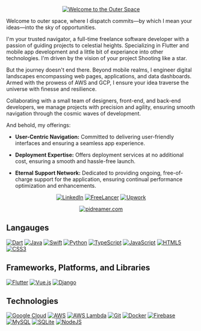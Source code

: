 <p align="center">
  <a href="#">
    <img src="https://capsule-render.vercel.app/api?type=venom&height=300&color=gradient&text=Welcome%20to%20the%20Outer%20Space&section=header&reversal=false&textBg=false&fontColor=505050&fontSize=60&animation=twinkling" alt="Welcome to the Outer Space">
  </a>
</p>
Welcome to outer space, where I dispatch commits—by which I mean your ideas—into the sky of opportunities.

I'm your trusted navigator, a full-time freelance software developer with a passion of guiding projects to celestial heights. Specializing in Flutter and mobile app development and a little bit of experiance into other technologies. I'm driven by the vision of your project Shooting like a star. 

But the journey doesn't end there. Beyond mobile realms, I engineer digital landscapes encompassing web pages, applications, and data dashboards. Armed with the prowess of AWS and GCP, I ensure your idea traverse the universe with finesse and resilience.

Collaborating with a small team of designers, front-end, and back-end developers, we manage projects with precision and agility, ensuring smooth navigation through the cosmic waves of development.

And behold, my offerings:

- **User-Centric Navigation:** Committed to delivering user-friendly interfaces and ensuring a seamless app experience.

- **Deployment Expertise:** Offers deployment services at no additional cost, ensuring a smooth and hassle-free launch.

- **Eternal Support Network:** Dedicated to providing ongoing, free-of-charge support for the application, ensuring continual performance optimization and enhancements.

<div align="center">
  <a href="https://www.linkedin.com/in/ahmed-osama-a38329144/"><img src="https://img.shields.io/badge/linkedin-%230077B5.svg?style=for-the-badge&logo=linkedin&logoColor=white" alt="LinkedIn" /></a>
  <a href="https://www.freelancer.com/u/asph"><img src="https://img.shields.io/badge/freelancer-FF66B6?style=for-the-badge&logo=freelancer&color=ADD8E6" alt="FreeLancer" /></a>
  <a href="https://www.upwork.com/freelancers/~01ff97dedd17caff2c"><img src="https://img.shields.io/badge/upwork-FF66B6?style=for-the-badge&logo=upwork&color=008000" alt="Upwork" /></a>
</div>

<div align="center">

  <a href="https://pidreamer.com/"><img src="https://img.shields.io/badge/pidreamer.com-black?style=for-the-badge&logo=googlechrome&logoColor=white" alt="pidreamer.com" /></a>
</div>


## Langauges
<div align="left">
  <!-- Dart -->
  <a href="https://dart.dev/"><img src="https://img.shields.io/badge/dart-%230175C2.svg?style=for-the-badge&logo=dart&logoColor=white" alt="Dart" /></a>
  <!-- Java -->
  <a href="https://java.com/"><img src="https://img.shields.io/badge/java-%23ED8B00.svg?style=for-the-badge&logo=openjdk&logoColor=white" alt="Java" /></a>
  <!-- Swift -->
  <a href="https://swift.org/"><img src="https://img.shields.io/badge/swift-F05138?style=for-the-badge&logo=swift&logoColor=white" alt="Swift" /></a>
  <!-- Python -->
  <a href="https://python.org/"><img src="https://img.shields.io/badge/python-3670A0?style=for-the-badge&logo=python&logoColor=ffdd54" alt="Python" /></a>
  <!-- TypeScript -->
  <a href="https://typescriptlang.org/"><img src="https://img.shields.io/badge/typescript-%23007ACC.svg?style=for-the-badge&logo=typescript&logoColor=white" alt="TypeScript" /></a>
  <!-- JavaScript -->
  <a href="https://developer.mozilla.org/en-US/docs/Web/JavaScript"><img src="https://img.shields.io/badge/javascript-%23323330.svg?style=for-the-badge&logo=javascript&logoColor=%23F7DF1E" alt="JavaScript" /></a>
  <!-- HTML5 -->
  <a href="https://html.com/"><img src="https://img.shields.io/badge/html5-%23E34F26.svg?style=for-the-badge&logo=html5&logoColor=white" alt="HTML5" /></a>
  <!-- CSS3 -->
  <a href="https://w3.org/Style/CSS/Overview.en.html"><img src="https://img.shields.io/badge/css3-%231572B6.svg?style=for-the-badge&logo=css3&logoColor=white" alt="CSS3" /></a>
 </div>

 ## Frameworks, Platforms, and Libraries
<div align="left">
  <!-- Flutter -->
  <a href="https://flutter.dev/"><img src="https://img.shields.io/badge/Flutter-%2302569B.svg?style=for-the-badge&logo=Flutter&logoColor=white" alt="Flutter" /></a>
  <!-- VueJS -->
  <a href="https://vuejs.org/"><img src="https://img.shields.io/badge/vuejs-%2335495e.svg?style=for-the-badge&logo=vuedotjs&logoColor=%234FC08D" alt="Vue.js" /></a>
  <!-- Django -->
  <a href="https://www.djangoproject.com/"><img src="https://img.shields.io/badge/django-%23092E20.svg?style=for-the-badge&logo=django&logoColor=white" alt="Django" /></a>
  </div>

## Technologies
<div align="left">
  <!-- GCP -->
  <a href="https://cloud.google.com/"><img src="https://img.shields.io/badge/GoogleCloud-%234285F4.svg?style=for-the-badge&logo=google-cloud&logoColor=white" alt="Google Cloud" /></a>
  <!-- AWS -->
  <a href="https://aws.amazon.com/"><img src="https://img.shields.io/badge/AWS-%23FF9900.svg?style=for-the-badge&logo=amazon-aws&logoColor=white" alt="AWS" /></a>
  <!-- Lambda -->
  <a href="https://aws.amazon.com/lambda/"><img src="https://img.shields.io/badge/aws%20lambda-%23FF9900.svg?style=for-the-badge&logo=aws-lambda&logoColor=white" alt="AWS Lambda" /></a>
  <!-- Git -->
  <a href="https://git-scm.com/"><img src="https://img.shields.io/badge/git-%23F05033.svg?style=for-the-badge&logo=git&logoColor=white" alt="Git" /></a>
  <!-- Docker -->
  <a href="https://docker.com/"><img src="https://img.shields.io/badge/docker-%230db7ed.svg?style=for-the-badge&logo=docker&logoColor=white" alt="Docker" /></a>
  <!-- Firebase -->
  <a href="https://firebase.google.com/"><img src="https://img.shields.io/badge/firebase-%23039BE5.svg?style=for-the-badge&logo=firebase" alt="Firebase" /></a>
  <!-- MySQL -->
  <a href="https://mysql.com/"><img src="https://img.shields.io/badge/mysql-%2300f.svg?style=for-the-badge&logo=mysql&logoColor=white" alt="MySQL" /></a>
  <!-- SQLite -->
  <a href="https://sqlite.org/index.html"><img src="https://img.shields.io/badge/sqlite-%2307405e.svg?style=for-the-badge&logo=sqlite&logoColor=white" alt="SQLite" /></a>
  <!-- NodeJs -->
  <a href="https://nodejs.org/"><img src="https://img.shields.io/badge/node.js-6DA55F?style=for-the-badge&logo=node.js&logoColor=white" alt="NodeJS" /></a>
</div>

<!--
**AhmedOs90/AhmedOs90** is a ✨ _special_ ✨ repository because its `README.md` (this file) appears on your GitHub profile.

Here are some ideas to get you started:

- 🔭 I’m currently working on ...
- 🌱 I’m currently learning ...
- 👯 I’m looking to collaborate on ...
- 🤔 I’m looking for help with ...
- 💬 Ask me about ...
- 📫 How to reach me: ...
- 😄 Pronouns: ...
- ⚡ Fun fact: ...
-->

